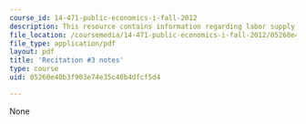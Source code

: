 ```yaml
---
course_id: 14-471-public-economics-i-fall-2012
description: This resource contains information regarding labor supply.
file_location: /coursemedia/14-471-public-economics-i-fall-2012/05260e40b3f903e74e35c46b4dfcf5d4_MIT14_471F12_recnotes3.pdf
file_type: application/pdf
layout: pdf
title: 'Recitation #3 notes'
type: course
uid: 05260e40b3f903e74e35c46b4dfcf5d4

---
```

None